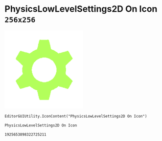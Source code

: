 # PhysicsLowLevelSettings2D On Icon `256x256`
<img src="/img/PhysicsLowLevelSettings2D%20On%20Icon.png" width=256 height=256>

``` CSharp
EditorGUIUtility.IconContent("PhysicsLowLevelSettings2D On Icon")
```
```
PhysicsLowLevelSettings2D On Icon
```
```
1925653898322725211
```
